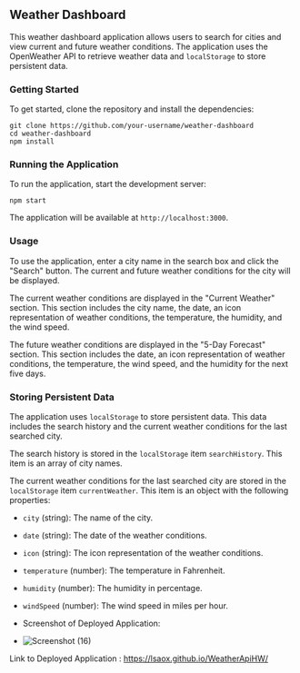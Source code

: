  ## Weather Dashboard

This weather dashboard application allows users to search for cities and view current and future weather conditions. The application uses the OpenWeather API to retrieve weather data and `localStorage` to store persistent data.

### Getting Started

To get started, clone the repository and install the dependencies:

```
git clone https://github.com/your-username/weather-dashboard
cd weather-dashboard
npm install
```

### Running the Application

To run the application, start the development server:

```
npm start
```

The application will be available at `http://localhost:3000`.

### Usage

To use the application, enter a city name in the search box and click the "Search" button. The current and future weather conditions for the city will be displayed.

The current weather conditions are displayed in the "Current Weather" section. This section includes the city name, the date, an icon representation of weather conditions, the temperature, the humidity, and the wind speed.

The future weather conditions are displayed in the "5-Day Forecast" section. This section includes the date, an icon representation of weather conditions, the temperature, the wind speed, and the humidity for the next five days.

### Storing Persistent Data

The application uses `localStorage` to store persistent data. This data includes the search history and the current weather conditions for the last searched city.

The search history is stored in the `localStorage` item `searchHistory`. This item is an array of city names.

The current weather conditions for the last searched city are stored in the `localStorage` item `currentWeather`. This item is an object with the following properties:

* `city` (string): The name of the city.
* `date` (string): The date of the weather conditions.
* `icon` (string): The icon representation of the weather conditions.
* `temperature` (number): The temperature in Fahrenheit.
* `humidity` (number): The humidity in percentage.
* `windSpeed` (number): The wind speed in miles per hour.

* Screenshot of Deployed Application:
* ![Screenshot (16)](https://github.com/lsaox/WeatherApiHW/assets/138525227/c8503144-fe15-49eb-8f94-21bea3da888b)

Link to Deployed Application : 
https://lsaox.github.io/WeatherApiHW/

